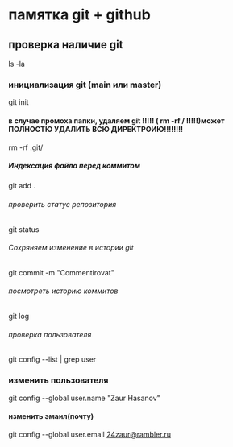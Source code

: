 # памятка git + github

## проверка наличие git
ls -la

### инициализация git (main или master) 
git init

#### в случае промоха папки, удаляем git      !!!!! ( rm -rf /      !!!!!)может ПОЛНОСТЮ УДАЛИТЬ ВСЮ ДИРЕКТРОИЮ!!!!!!!!
rm -rf .git/

##### Индексация файла перед коммитом
git add .

###### проверить статус репозитория
git status

###### Сохряняем изменение в истории git
git commit -m "Commentirovat"

###### посмотреть историю коммитов
git log

######  проверка пользователя 
git config --list | grep user

### изменить пользователя
git config --global user.name "Zaur Hasanov"

#### изменить эмаил(почту)
git config --global user.email 24zaur@rambler.ru